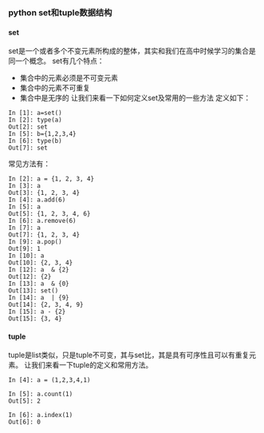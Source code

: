 ### python set和tuple数据结构
#### set
set是一个或者多个不变元素所构成的整体，其实和我们在高中时候学习的集合是同一个概念。
set有几个特点：
* 集合中的元素必须是不可变元素
* 集合中的元素不可重复
* 集合中是无序的
让我们来看一下如何定义set及常用的一些方法
定义如下：
```
In [1]: a=set()
In [2]: type(a)
Out[2]: set
In [5]: b={1,2,3,4}
In [6]: type(b)
Out[7]: set
```
常见方法有：
```
In [2]: a = {1, 2, 3, 4}
In [3]: a
Out[3]: {1, 2, 3, 4}
In [4]: a.add(6)
In [5]: a
Out[5]: {1, 2, 3, 4, 6}
In [6]: a.remove(6)
In [7]: a
Out[7]: {1, 2, 3, 4}
In [9]: a.pop()
Out[9]: 1
In [10]: a
Out[10]: {2, 3, 4}
In [12]: a  & {2}
Out[12]: {2}
In [13]: a  & {0}
Out[13]: set()
In [14]: a  | {9}
Out[14]: {2, 3, 4, 9}
In [15]: a - {2}
Out[15]: {3, 4}
```
#### tuple
tuple是list类似，只是tuple不可变，其与set比，其是具有可序性且可以有重复元素。
让我们来看一下tuple的定义和常用方法。
```
In [4]: a = (1,2,3,4,1)

In [5]: a.count(1)
Out[5]: 2

In [6]: a.index(1)
Out[6]: 0
```
